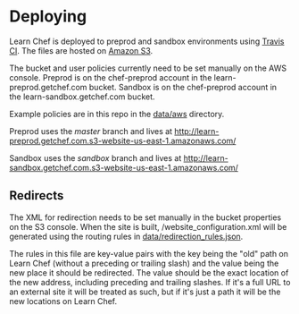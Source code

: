 # Deploying

Learn Chef is deployed to preprod and sandbox environments using
[Travis CI](https://travis-ci.org/). The files are hosted on
[Amazon S3](http://aws.amazon.com/s3/).

The bucket and user policies currently need to be set manually on the AWS
console. Preprod is on the chef-preprod account in the learn-preprod.getchef.com
bucket. Sandbox is on the chef-preprod account in the learn-sandbox.getchef.com
bucket.

Example policies are in this repo in the [data/aws](../data/aws) directory.

Preprod uses the _master_ branch and lives at http://learn-preprod.getchef.com.s3-website-us-east-1.amazonaws.com/

Sandbox uses the _sandbox_ branch and lives at http://learn-sandbox.getchef.com.s3-website-us-east-1.amazonaws.com/

## Redirects

The XML for redirection needs to be set manually in the bucket properties on the
S3 console. When the site is built, /website\_configuration.xml will be
generated using the routing rules in
[data/redirection\_rules.json](../data/redirection_rules.json).

The rules in this file are key-value pairs with the key being the "old" path on
Learn Chef (without a preceding or trailing slash) and the value being the new
place it should be redirected. The value should be the exact location of the
new address, including preceding and trailing slashes. If it's a full URL to an
external site it will be treated as such, but if it's just a path it will be the
new locations on Learn Chef.
